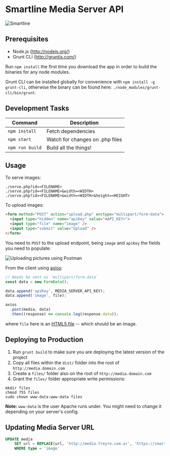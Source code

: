 # Smartline Media Server API

![Smartline](http://i.imgur.com/UHyyc4e.png)

## Prerequisites

* Node.js (http://nodejs.org/)
* Grunt CLI (http://gruntjs.com/)

Run `npm install` the first time you download the app in order to build the binaries for any node modules.

Grunt CLI can be installed globally for convenience with `npm install -g grunt-cli`, otherwise the binary can be found here: `./node_modules/grunt-cli/bin/grunt`.

## Development Tasks

| Command           | Description                      |
|-------------------|----------------------------------|
| `npm install`     | Fetch dependencies               |
| `npm start`       | Watch for changes on .php files  |
| `npm run build`   | Build all the things!            |

## Usage

To serve images:

```
./serve.php?id=<FILENAME>
./serve.php?id=<FILENAME>&width=<WIDTH>
./serve.php?id=<FILENAME>&width=<WIDTH>&height=<HEIGHT>
```

To upload images:

```html
<form method="POST" action="upload.php" enctype="multipart/form-data">
  <input type="hidden" name="apiKey" value="<API_KEY>">
  <input type="file" name="image" />
  <input type="submit" value="Upload" />
</form>
```

You need to `POST` to the upload endpoint, being `image` and `apiKey` the fields you need to populate:

![Uploading pictures using Postman](http://i.imgur.com/u3ThDd1.png)

From the client using [axios](https://github.com/mzabriskie/axios):

```js
// Needs be sent as `multipart/form-data`
const data = new FormData();

data.append('apiKey', MEDIA_SERVER_API_KEY);
data.append('image', file);

axios
  .post(media, data)
  .then((response) => console.log(response.data));
```

where `file` here is an [HTML5 file](https://developer.mozilla.org/en/docs/Web/API/File) -- which should be an image.

## Deploying to Production

1. Run `grunt build` to make sure you are deploying the latest version of the project
1. Copy all files within the `dist/` folder into the root of `http://media.domain.com`
2. Create a `files/` folder also on the root of `http://media.domain.com`
3. Grant the `files/` folder appropriate write permissions:

```
mkdir files
chmod 755 files
sudo chown www-data:www-data files
```

**Note:** `www-data` is the user Apache runs under. You might need to change it depending on your server's config.

## Updating Media Server URL

```sql
UPDATE media
	SET url = REPLACE(url, 'http://media.freyre.com.ar', 'https://smartline-media.argendev.com')
	WHERE type = 'image'
```
